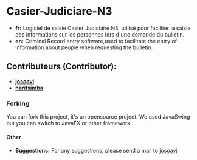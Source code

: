 # Casier-Judiciare-N3

- **fr:** Logiciel de saisie Casier Judiciaire N3, utilisé pour faciliter la saisie des informations sur les personnes lors d'une demande du bulletin.
- **en:** Criminal Record entry software,used to facilitate the entry of information about people when requesting the bulletin.

## Contributeurs (Contributor):

- **[josoavj](https://github.com/josoavj)**
- **[haritsimba](https://github.com/haritsimba)**

### Forking

You can fork this project, it's an opensource project. We used JavaSwing but you can switch to JavaFX or other framework.

#### Other

- **Suggestions:** For any suggestions, please send a mail to [josoavj](josoavonjinaina13@gmail.com)

